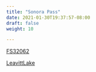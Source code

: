 ```yaml
---
title: "Sonora Pass"
date: 2021-01-30T19:37:57-08:00
draft: false
weight: 10

---
```


<a target="_blank" href="/wom/static/maps/FS32062.pdf">FS32062</a> 

<a target="_blank" href="/wom/static/maps/LeavittLake.pdf">LeavittLake</a> 
